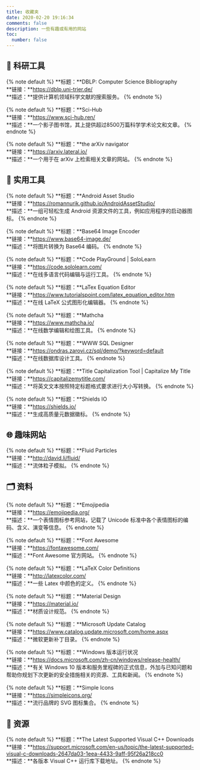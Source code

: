 ```yaml
---
title: 收藏夹
date: 2020-02-20 19:16:34
comments: false
description: 一些有趣或有用的网站
toc:
  number: false
---
```

## 🔬 科研工具

{% note default %}
**标题：**DBLP: Computer Science Bibliography<br/>
**链接：**https://dblp.uni-trier.de/<br/>
**描述：**提供计算机领域科学文献的搜索服务。
{% endnote %}

{% note default %}
**标题：**Sci-Hub<br/>
**链接：**https://www.sci-hub.ren/<br/>
**描述：**一个影子图书馆，其上提供超过8500万篇科学学术论文和文章。
{% endnote %}

{% note default %}
**标题：**the arXiv navigator<br/>
**链接：**https://arxiv.lateral.io/<br/>
**描述：**一个用于在 arXiv 上检索相关文章的网站。
{% endnote %}

## 🧰 实用工具

{% note default %}
**标题：**Android Asset Studio<br/>
**链接：**https://romannurik.github.io/AndroidAssetStudio/<br/>
**描述：**一组可轻松生成 Android 资源文件的工具，例如应用程序的启动器图标。
{% endnote %}

{% note default %}
**标题：**Base64 Image Encoder<br/>
**链接：**https://www.base64-image.de/<br/>
**描述：**将图片转换为 Base64 编码。
{% endnote %}

{% note default %}
**标题：**Code PlayGround | SoloLearn<br/>
**链接：**https://code.sololearn.com/<br/>
**描述：**在线多语言代码编辑与运行工具。
{% endnote %}

{% note default %}
**标题：**LaTex Equation Editor<br/>
**链接：**https://www.tutorialspoint.com/latex_equation_editor.htm<br/>
**描述：**在线 LaTeX 公式图形化编辑器。
{% endnote %}

{% note default %}
**标题：**Mathcha<br/>
**链接：**https://www.mathcha.io/<br/>
**描述：**在线数学编辑和绘图工具。
{% endnote %}

{% note default %}
**标题：**WWW SQL Designer<br/>
**链接：**https://ondras.zarovi.cz/sql/demo/?keyword=default<br/>
**描述：**在线数据库设计工具。
{% endnote %}

{% note default %}
**标题：**Title Capitalization Tool | Capitalize My Title<br/>
**链接：**https://capitalizemytitle.com/<br/>
**描述：**将英文文本按照特定标题格式要求进行大小写转换。
{% endnote %}

{% note default %}
**标题：**Shields IO<br/>
**链接：**https://shields.io/<br/>
**描述：**生成高质量元数据徽标。
{% endnote %}

## 🌐 趣味网站

{% note default %}
**标题：**Fluid Particles<br/>
**链接：**http://david.li/fluid/<br/>
**描述：**流体粒子模拟。
{% endnote %}

## 🗂️ 资料

{% note default %}
**标题：**Emojipedia<br/>
**链接：**https://emojipedia.org/<br/>
**描述：**一个表情图标参考网站，记载了 Unicode 标准中各个表情图标的编码、含义、演变等信息。
{% endnote %}

{% note default %}
**标题：**Font Awesome<br/>
**链接：**https://fontawesome.com/<br/>
**描述：**Font Awesome 官方网站。
{% endnote %}

{% note default %}
**标题：**LaTeX Color Definitions<br/>
**链接：**http://latexcolor.com/<br/>
**描述：**一些 Latex 中颜色的定义。
{% endnote %}

{% note default %}
**标题：**Material Design<br/>
**链接：**https://material.io/<br/>
**描述：**材质设计规范。
{% endnote %}

{% note default %}
**标题：**Microsoft Update Catalog<br/>
**链接：**https://www.catalog.update.microsoft.com/home.aspx<br/>
**描述：**微软更新补丁目录。
{% endnote %}

{% note default %}
**标题：**Windows 版本运行状况<br/>
**链接：**https://docs.microsoft.com/zh-cn/windows/release-health/<br/>
**描述：**有关 Windows 10 版本和服务里程碑的正式信息，外加与已知问题和帮助你规划下次更新的安全措施相关的资源、工具和新闻。
{% endnote %}

{% note default %}
**标题：**Simple Icons<br/>
**链接：**https://simpleicons.org/<br/>
**描述：**流行品牌的 SVG 图标集合。
{% endnote %}

## 📀 资源

{% note default %}
**标题：**The Latest Supported Visual C++ Downloads<br/>
**链接：**https://support.microsoft.com/en-us/topic/the-latest-supported-visual-c-downloads-2647da03-1eea-4433-9aff-95f26a218cc0<br/>
**描述：**各版本 Visual C++ 运行库下载地址。
{% endnote %}
